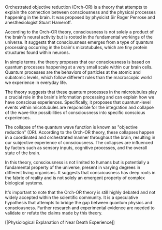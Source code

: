 Orchestrated objective reduction (Orch-OR) is a theory that attempts to explain the connection between consciousness and the physical processes happening in the brain. It was proposed by physicist Sir Roger Penrose and anesthesiologist Stuart Hameroff.

According to the Orch-OR theory, consciousness is not solely a product of the brain's neural activity but is rooted in the fundamental workings of the universe. It suggests that consciousness emerges from a type of quantum processing occurring in the brain's microtubules, which are tiny protein structures found within neurons.

In simple terms, the theory proposes that our consciousness is based on quantum processes happening at a very small scale within our brain cells. Quantum processes are the behaviors of particles at the atomic and subatomic levels, which follow different rules than the macroscopic world we experience in everyday life.

The theory suggests that these quantum processes in the microtubules play a crucial role in the brain's information processing and can explain how we have conscious experiences. Specifically, it proposes that quantum-level events within microtubules are responsible for the integration and collapse of the wave-like possibilities of consciousness into specific conscious experiences.

The collapse of the quantum wave function is known as "objective reduction" (OR). According to the Orch-OR theory, these collapses happen in a coordinated and orchestrated manner throughout the brain, resulting in our subjective experience of consciousness. The collapses are influenced by factors such as sensory inputs, cognitive processes, and the overall state of the brain.

In this theory, consciousness is not limited to humans but is potentially a fundamental property of the universe, present in varying degrees in different living organisms. It suggests that consciousness has deep roots in the fabric of reality and is not solely an emergent property of complex biological systems.

It's important to note that the Orch-OR theory is still highly debated and not widely accepted within the scientific community. It is a speculative hypothesis that attempts to bridge the gap between quantum physics and consciousness. Further research and experimental evidence are needed to validate or refute the claims made by this theory.


[[Physiological Explanation of Near Death Experience]]